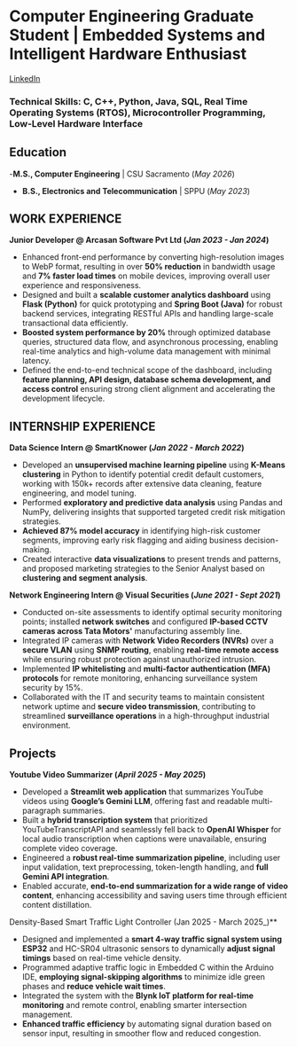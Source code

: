 # Computer Engineering Graduate Student | Embedded Systems and Intelligent Hardware Enthusiast
[LinkedIn](https://www.linkedin.com/in/riya-kerur/)

### Technical Skills: C, C++, Python, Java, SQL, Real Time Operating Systems (RTOS), Microcontroller Programming, Low-Level Hardware Interface

## Education
-**M.S., Computer Engineering** |         CSU Sacramento (_May 2026_)								       		
- **B.S., Electronics and Telecommunication**	| SPPU (_May 2023_)	 			        		

## WORK EXPERIENCE
**Junior Developer @ Arcasan Software Pvt Ltd (_Jan 2023 - Jan 2024_)**
- Enhanced front-end performance by converting high-resolution images to WebP format, resulting in over **50% reduction** in bandwidth usage and **7% faster load times** on mobile devices, improving overall user experience and responsiveness.
- Designed and built a **scalable customer analytics dashboard** using **Flask (Python)** for quick prototyping and **Spring Boot (Java)** for robust backend services, integrating RESTful APIs and handling large-scale transactional data efficiently.
- **Boosted system performance by 20%** through optimized database queries, structured data flow, and asynchronous processing, enabling real-time analytics and high-volume data management with minimal latency.
- Defined the end-to-end technical scope of the dashboard, including **feature planning, API design, database schema development, and access control** ensuring strong client alignment and accelerating the development lifecycle.

## INTERNSHIP EXPERIENCE  
**Data Science Intern @ SmartKnower (_Jan 2022 - March 2022_)**
- Developed an **unsupervised machine learning pipeline** using **K-Means clustering** in Python to identify potential credit default customers, working with 150k+ records after extensive data cleaning, feature engineering, and model tuning.
- Performed **exploratory and predictive data analysis** using Pandas and NumPy, delivering insights that supported targeted credit risk mitigation strategies.
- **Achieved 87% model accuracy** in identifying high-risk customer segments, improving early risk flagging and aiding business decision-making.
- Created interactive **data visualizations** to present trends and patterns, and proposed marketing strategies to the Senior Analyst based on **clustering and segment analysis**.

**Network Engineering Intern @ Visual Securities (_June 2021 - Sept 2021_)**
- Conducted on-site assessments to identify optimal security monitoring points; installed **network switches** and configured **IP-based CCTV cameras across Tata Motors'** manufacturing assembly line.
- Integrated IP cameras with **Network Video Recorders (NVRs)** over a **secure VLAN** using **SNMP routing**, enabling **real-time remote access** while ensuring robust protection against unauthorized intrusion.
- Implemented **IP whitelisting** and **multi-factor authentication (MFA) protocols** for remote monitoring, enhancing surveillance system security by 15%.
- Collaborated with the IT and security teams to maintain consistent network uptime and **secure video transmission**, contributing to streamlined **surveillance operations** in a high-throughput industrial environment.

## Projects 
**Youtube Video Summarizer (_April 2025 - May 2025_)**    
- Developed a **Streamlit web application** that summarizes YouTube videos using **Google’s Gemini LLM**, offering fast and readable multi-paragraph summaries.
- Built a **hybrid transcription system** that prioritized YouTubeTranscriptAPI and seamlessly fell back to **OpenAI Whisper** for local audio transcription when captions were unavailable, ensuring complete video coverage.
- Engineered a **robust real-time summarization pipeline**, including user input validation, text preprocessing, token-length handling, and **full Gemini API integration**.
- Enabled accurate, **end-to-end summarization for a wide range of video content**, enhancing accessibility and saving users time through efficient content distillation.

Density-Based Smart Traffic Light Controller (Jan 2025 - March 2025_)**   
- Designed and implemented a **smart 4-way traffic signal system using ESP32** and HC-SR04 ultrasonic sensors to dynamically **adjust signal timings** based on real-time vehicle density.
- Programmed adaptive traffic logic in Embedded C within the Arduino IDE, **employing signal-skipping algorithms** to minimize idle green phases and **reduce vehicle wait times**.
- Integrated the system with the **Blynk IoT platform for real-time monitoring** and remote control, enabling smarter intersection management.
- **Enhanced traffic efficiency** by automating signal duration based on sensor input, resulting in smoother flow and reduced congestion.

